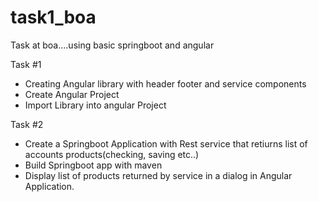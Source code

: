 # task1_boa
Task at boa....using basic springboot and angular


Task #1 
* Creating Angular library with header footer and service components
* Create Angular Project 
* Import Library into angular Project

Task #2
* Create a Springboot Application with Rest service that retiurns list of accounts products(checking, saving etc..)
* Build Springboot app with maven
* Display list of products returned by service in a dialog in Angular Application.
